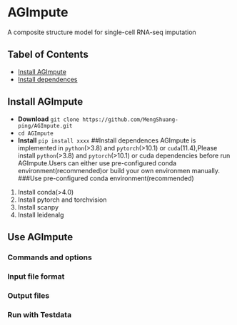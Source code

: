 # AGImpute
A composite structure model for single-cell RNA-seq imputation
## Tabel of Contents
- [Install AGImpute](#installAGImpute)
- [Install dependences](#installdependences)

## <a name="installAGImpute"></a>Install AGImpute
- **Download** `git clone https://github.com/MengShuang-ping/AGImpute.git`
- `cd AGImpute`
- **Install** `pip install xxxx`
##<a name="installdependences"></a>Install dependences
AGImpute is implemented in `python`(>3.8) and `pytorch`(>10.1) or `cuda`(11.4),Please install `python`(>3.8) and `pytorch`(>10.1) or cuda dependencies before run AGImpute.Users can either use pre-configured conda environment(recommended)or build your own environmen manually.
###Use pre-configured conda environment(recommended)
1. Install conda(>4.0)
2. Install pytorch and torchvision
3. Install scanpy
4. Install leidenalg

## Use AGImpute
### Commands and options
### Input file format
### Output files
### Run with Testdata

